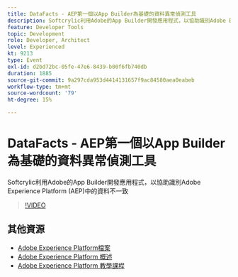 ```yaml
---
title: DataFacts - AEP第一個以App Builder為基礎的資料異常偵測工具
description: Softcrylic利用Adobe的App Builder開發應用程式，以協助識別Adobe Experience Platform (AEP)中的資料不一致
feature: Developer Tools
topic: Development
role: Developer, Architect
level: Experienced
kt: 9213
type: Event
exl-id: d2bd72bc-05fe-47e6-8439-b00f6fb740db
duration: 1885
source-git-commit: 9a297cda953d4414131657f9ac84580aea0eabeb
workflow-type: tm+mt
source-wordcount: '79'
ht-degree: 15%

---
```


# DataFacts - AEP第一個以App Builder為基礎的資料異常偵測工具

Softcrylic利用Adobe的App Builder開發應用程式，以協助識別Adobe Experience Platform (AEP)中的資料不一致

>[!VIDEO](https://video.tv.adobe.com/v/337710/?quality=12&learn=on&hidetitle=true)

## 其他資源

- [Adobe Experience Platform檔案](https://experienceleague.adobe.com/docs/experience-platform.html)
- [Adobe Experience Platform 概述](https://experienceleague.adobe.com/docs/experience-platform/landing/home.html?lang=zh-Hant)
- [Adobe Experience Platform 教學課程](https://experienceleague.adobe.com/docs/platform-learn/tutorials/overview.html?lang=zh-Hant)
